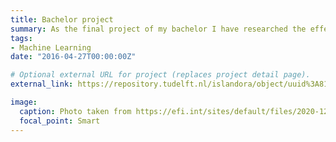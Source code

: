 ```yaml
---
title: Bachelor project
summary: As the final project of my bachelor I have researched the effect of honesty on causal forests.
tags:
- Machine Learning
date: "2016-04-27T00:00:00Z"

# Optional external URL for project (replaces project detail page).
external_link: https://repository.tudelft.nl/islandora/object/uuid%3A811cbca8-1c31-4fc3-9786-30cc9ba5670f?collection=education

image:
  caption: Photo taken from https://efi.int/sites/default/files/2020-12/placeholder.jpeg
  focal_point: Smart
---
```

